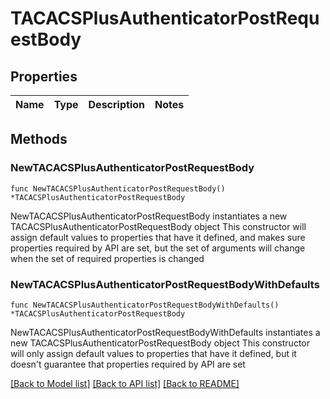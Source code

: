 # TACACSPlusAuthenticatorPostRequestBody

## Properties

Name | Type | Description | Notes
------------ | ------------- | ------------- | -------------

## Methods

### NewTACACSPlusAuthenticatorPostRequestBody

`func NewTACACSPlusAuthenticatorPostRequestBody() *TACACSPlusAuthenticatorPostRequestBody`

NewTACACSPlusAuthenticatorPostRequestBody instantiates a new TACACSPlusAuthenticatorPostRequestBody object
This constructor will assign default values to properties that have it defined,
and makes sure properties required by API are set, but the set of arguments
will change when the set of required properties is changed

### NewTACACSPlusAuthenticatorPostRequestBodyWithDefaults

`func NewTACACSPlusAuthenticatorPostRequestBodyWithDefaults() *TACACSPlusAuthenticatorPostRequestBody`

NewTACACSPlusAuthenticatorPostRequestBodyWithDefaults instantiates a new TACACSPlusAuthenticatorPostRequestBody object
This constructor will only assign default values to properties that have it defined,
but it doesn't guarantee that properties required by API are set


[[Back to Model list]](../README.md#documentation-for-models) [[Back to API list]](../README.md#documentation-for-api-endpoints) [[Back to README]](../README.md)


